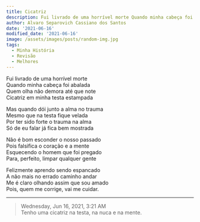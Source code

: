 ```yaml
---
title: Cicatriz
description: Fui livrado de uma horrível morte Quando minha cabeça foi abalada
author: Alvaro Separovich Cassiano dos Santos
date: '2021-06-16'
modified_date: '2021-06-16'
image: /assets/images/posts/random-img.jpg
tags:
  - Minha História
  - Revisão
  - Melhores
---    
```

Fui livrado de uma horrível morte   
Quando minha cabeça foi abalada   
Quem olha não demora até que note   
Cicatriz em minha testa estampada    
   
Mas quando dói junto a alma no trauma   
Mesmo que na testa fique velada   
Por ter sido forte o trauma na alma   
Só de eu falar já fica bem mostrada   
   
Não é bom esconder o nosso passado   
Pois falsifica o coração e a mente   
Esquecendo o homem que foi pregado   
Para, perfeito, limpar qualquer gente   
   
Felizmente aprendo sendo espancado   
A não mais no errado caminho andar   
Me é claro olhando assim que sou amado   
Pois, quem me corrige, vai me cuidar.    

______

> Wednesday, Jun 16, 2021, 3:21 AM     
> Tenho uma cicatriz na testa, na nuca e na mente.